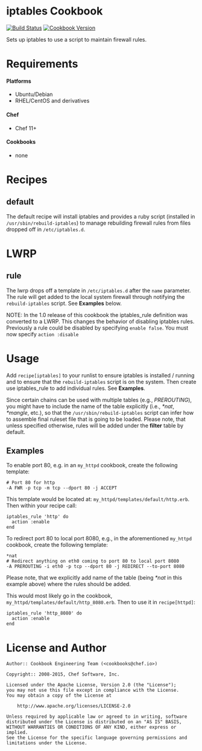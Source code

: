 iptables Cookbook
=================

[![Build Status](https://travis-ci.org/chef-cookbooks/iptables.svg?branch=master)](https://travis-ci.org/chef-cookbooks/iptables)
[![Cookbook Version](https://img.shields.io/cookbook/v/iptables.svg)](https://supermarket.chef.io/cookbooks/iptables)

Sets up iptables to use a script to maintain firewall rules.

Requirements
============
#### Platforms
* Ubuntu/Debian
* RHEL/CentOS and derivatives

#### Chef
- Chef 11+

#### Cookbooks
- none


Recipes
=======

default
-------

The default recipe will install iptables and provides a ruby script
(installed in `/usr/sbin/rebuild-iptables`) to manage rebuilding
firewall rules from files dropped off in `/etc/iptables.d`.

LWRP
=====

rule
-----

The lwrp drops off a template in `/etc/iptables.d` after the
`name` parameter. The rule will get added to the local system firewall
through notifying the `rebuild-iptables` script. See __Examples__ below.

NOTE: In the 1.0 release of this cookbook the iptables_rule definition was converted
to a LWRP.  This changes the behavior of disabling iptables rules.  Previously a rule
could be disabled by specifying `enable false`.  You must now specify `action :disable`

Usage
=====

Add `recipe[iptables]` to your runlist to ensure iptables is installed / running
and to ensure that the `rebuild-iptables` script is on the system.
Then create use iptables_rule to add individual rules. See __Examples__.

Since certain chains can be used with multiple tables (e.g., _PREROUTING_),
you might have to include the name of the table explicitly (i.e., _*nat_,
_*mangle_, etc.), so that the `/usr/sbin/rebuild-iptables` script can infer
how to assemble final ruleset file that is going to be loaded. Please note,
that unless specified otherwise, rules will be added under the __filter__
table by default.

Examples
--------

To enable port 80, e.g. in an `my_httpd` cookbook, create the following
template:

    # Port 80 for http
    -A FWR -p tcp -m tcp --dport 80 -j ACCEPT

This template would be located at:
`my_httpd/templates/default/http.erb`. Then within your recipe call:

    iptables_rule 'http' do
      action :enable
    end

To redirect port 80 to local port 8080, e.g., in the aforementioned `my_httpd`
cookbook, create the following template:

    *nat
    # Redirect anything on eth0 coming to port 80 to local port 8080
    -A PREROUTING -i eth0 -p tcp --dport 80 -j REDIRECT --to-port 8080

Please note, that we explicitly add name of the table (being _*nat_ in this
example above) where the rules should be added.

This would most likely go in the cookbook,
`my_httpd/templates/default/http_8080.erb`. Then to use it in
`recipe[httpd]`:

    iptables_rule 'http_8080' do
      action :enable
    end


License and Author
==================
```
Author:: Cookbook Engineering Team (<cookbooks@chef.io>)

Copyright:: 2008-2015, Chef Software, Inc.

Licensed under the Apache License, Version 2.0 (the "License");
you may not use this file except in compliance with the License.
You may obtain a copy of the License at

    http://www.apache.org/licenses/LICENSE-2.0

Unless required by applicable law or agreed to in writing, software
distributed under the License is distributed on an "AS IS" BASIS,
WITHOUT WARRANTIES OR CONDITIONS OF ANY KIND, either express or implied.
See the License for the specific language governing permissions and
limitations under the License.
```
